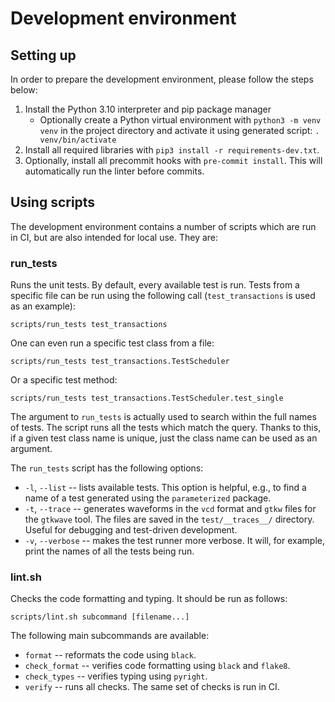 # Development environment

## Setting up

In order to prepare the development environment, please follow the steps below:

1. Install the Python 3.10 interpreter and pip package manager
    * Optionally create a Python virtual environment with `python3 -m venv venv` in the project directory and activate it using generated script: `. venv/bin/activate`
2. Install all required libraries with `pip3 install -r requirements-dev.txt`.
3. Optionally, install all precommit hooks with `pre-commit install`. This will automatically run the linter before commits.

## Using scripts

The development environment contains a number of scripts which are run in CI, but are also intended for local use. They are:

### run\_tests

Runs the unit tests. By default, every available test is run. Tests from a specific file can be run using the following call (`test_transactions` is used as an example):

```
scripts/run_tests test_transactions
```

One can even run a specific test class from a file:

```
scripts/run_tests test_transactions.TestScheduler
```

Or a specific test method:

```
scripts/run_tests test_transactions.TestScheduler.test_single
```

The argument to `run_tests` is actually used to search within the full names of tests. The script runs all the tests which match the query. Thanks to this, if a given test class name is unique, just the class name can be used as an argument.

The `run_tests` script has the following options:

* `-l`, `--list` -- lists available tests. This option is helpful, e.g., to find a name of a test generated using the `parameterized` package.
* `-t`, `--trace` -- generates waveforms in the `vcd` format and `gtkw` files for the `gtkwave` tool. The files are saved in the `test/__traces__/` directory. Useful for debugging and test-driven development.
* `-v`, `--verbose` -- makes the test runner more verbose. It will, for example, print the names of all the tests being run.

### lint.sh

Checks the code formatting and typing. It should be run as follows:

```
scripts/lint.sh subcommand [filename...]
```

The following main subcommands are available:

* `format` -- reformats the code using `black`.
* `check_format` -- verifies code formatting using `black` and `flake8`.
* `check_types` -- verifies typing using `pyright`.
* `verify` -- runs all checks. The same set of checks is run in CI.
